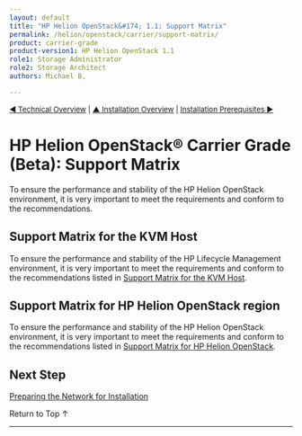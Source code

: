 ```yaml
---
layout: default
title: "HP Helion OpenStack&#174; 1.1: Support Matrix"
permalink: /helion/openstack/carrier/support-matrix/
product: carrier-grade
product-version1: HP Helion OpenStack 1.1
role1: Storage Administrator
role2: Storage Architect
authors: Michael B, 

---
```

<!--UNDER REVISION-->

<script>

function PageRefresh {
onLoad="window.refresh"
}

PageRefresh();

</script>

<p style="font-size: small;"><a href="/helion/openstack/carrier/technical-overview/">&#9664; Technical Overview</a> | <a href="/helion/openstack/carrier/install/bm/overview/">&#9650; Installation Overview</a>  | <a href="/helion/openstack/carrier/install/prereqs/"> Installation Prerequisites &#9654;</a></p>


# HP Helion OpenStack&#174; Carrier Grade (Beta): Support Matrix
 
To ensure the performance and stability of the HP Helion OpenStack environment, it is very important to meet the requirements and conform to the recommendations.

## Support Matrix for the KVM Host

To ensure the performance and stability of the HP Lifecycle Management environment, it is very important to meet the requirements and conform to the recommendations listed in [Support Matrix for the KVM Host](/helion/openstack/carrier/support-matrix/hlm/).


## Support Matrix for HP Helion OpenStack region

To ensure the performance and stability of the HP Helion OpenStack environment, it is very important to meet the requirements and conform to the recommendations listed in [Support Matrix for HP Helion OpenStack](/helion/openstack/carrier/support-matrix/helion/).

<!-- Hide for alpha
## Support Matrix for HP Distributed Cloud Networking (DCN) host

For key requirements needed HP Distributed Cloud Networking (DCN), see [Support Matrix for HP Distributed Cloud Networking](/helion/openstack/carrier/support-matrix/dcn/).


## Support Matrix for the Wind River&#174; Linux region

To ensure the performance and stability of the systems running Wind River Linux region of the HP Helion OpenStack Carrier Grade environment, it is very important to meet the requirements and conform to the recommendations listed in [Support Matrix for the Wind River Region](/helion/openstack/carrier/support-matrix/wr/).
-->

## Next Step

[Preparing the Network for Installation](/helion/openstack/carrier/install/bm/network/prepare/)

<a href="#top" style="padding:14px 0px 14px 0px; text-decoration: none;"> Return to Top &#8593; </a>

----
